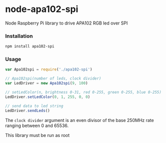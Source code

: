 node-apa102-spi
==========
Node Raspberry Pi library to drive APA102 RGB led over SPI

### Installation
```sh
npm install apa102-spi
```

### Usage
```js
var Apa102spi = require('./apa102-spi')

// Apa102spi(number of leds, clock divider)
var LedDriver = new Apa102spi(9, 100)

// setLedColor(n, brightness 0-31, red 0-255, green 0-255, blue 0-255)
LedDriver.setLedColor(0, 1, 255, 0, 0)

// send data to led string
LedDriver.sendLeds()
```
The `clock divider` argument is an even divisor of the base 250MHz rate ranging between 0 and 65536.

This library must be run as root
